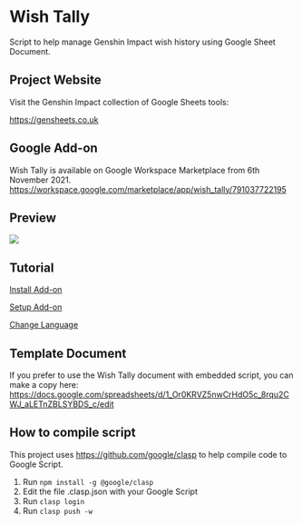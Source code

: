 # Wish Tally
Script to help manage Genshin Impact wish history using Google Sheet Document.

## Project Website
Visit the Genshin Impact collection of Google Sheets tools:

https://gensheets.co.uk 

## Google Add-on
Wish Tally is available on Google Workspace Marketplace from 6th November 2021.
https://workspace.google.com/marketplace/app/wish_tally/791037722195

## Preview
<img src="https://raw.github.com/Yippy/wish-tally-sheet/master/images/wish-tally-preview.png?sanitize=true">

## Tutorial
[Install Add-on](docs/INSTALL_ADD_ON.md)

[Setup Add-on](docs/SETUP_ADD_ON.md)

[Change Language](docs/CHANGE_LANGUAGE.md)


## Template Document
If you prefer to use the Wish Tally document with embedded script, you can make a copy here:
https://docs.google.com/spreadsheets/d/1_Or0KRVZ5nwCrHdO5c_8rqu2CWJ_aLETnZBLSYBDS_c/edit

## How to compile script
This project uses https://github.com/google/clasp to help compile code to Google Script.

1. Run ```npm install -g @google/clasp```
2. Edit the file .clasp.json with your Google Script
3. Run ```clasp login```
4. Run ```clasp push -w```